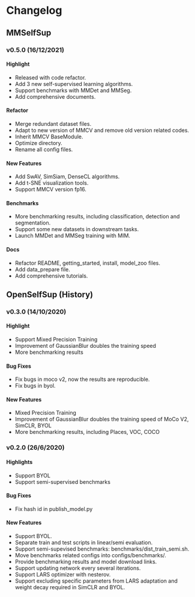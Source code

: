 # Changelog

## MMSelfSup

### v0.5.0 (16/12/2021)

#### Highlight
* Released with code refactor.
* Add 3 new self-supervised learning algorithms.
* Support benchmarks with MMDet and MMSeg.
* Add comprehensive documents.

#### Refactor
* Merge redundant dataset files.
* Adapt to new version of MMCV and remove old version related codes.
* Inherit MMCV BaseModule.
* Optimize directory.
* Rename all config files.

#### New Features
* Add SwAV, SimSiam, DenseCL algorithms.
* Add t-SNE visualization tools.
* Support MMCV version fp16.

#### Benchmarks
* More benchmarking results, including classification, detection and segmentation.
* Support some new datasets in downstream tasks.
* Launch MMDet and MMSeg training with MIM.

#### Docs
* Refactor README, getting_started, install, model_zoo files.
* Add data_prepare file.
* Add comprehensive tutorials.


## OpenSelfSup (History)

### v0.3.0 (14/10/2020)

#### Highlight
* Support Mixed Precision Training
* Improvement of GaussianBlur doubles the training speed
* More benchmarking results

#### Bug Fixes
* Fix bugs in moco v2, now the results are reproducible.
* Fix bugs in byol.

#### New Features
* Mixed Precision Training
* Improvement of GaussianBlur doubles the training speed of MoCo V2, SimCLR, BYOL
* More benchmarking results, including Places, VOC, COCO

### v0.2.0 (26/6/2020)

#### Highlights
* Support BYOL
* Support semi-supervised benchmarks

#### Bug Fixes
* Fix hash id in publish_model.py

#### New Features

* Support BYOL.
* Separate train and test scripts in linear/semi evaluation.
* Support semi-supevised benchmarks: benchmarks/dist_train_semi.sh.
* Move benchmarks related configs into configs/benchmarks/.
* Provide benchmarking results and model download links.
* Support updating network every several iterations.
* Support LARS optimizer with nesterov.
* Support excluding specific parameters from LARS adaptation and weight decay required in SimCLR and BYOL.
